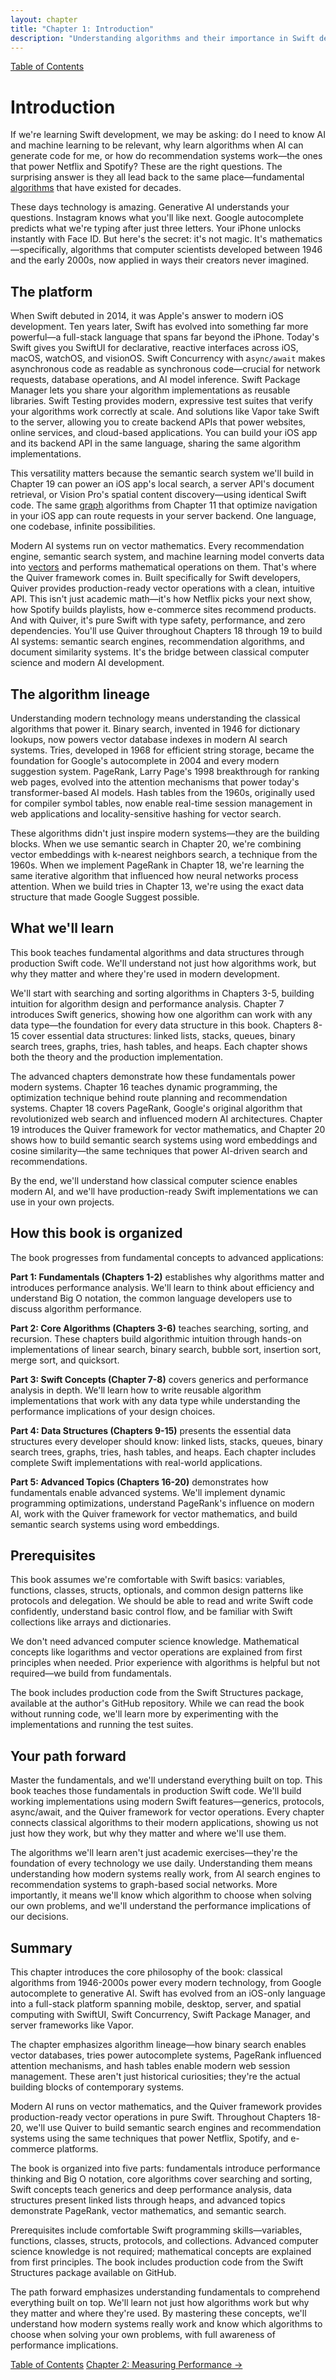 ```yaml
---
layout: chapter
title: "Chapter 1: Introduction"
description: "Understanding algorithms and their importance in Swift development"
---
```


<div class="top-nav">
  <a href="index">Table of Contents</a>
</div>

# Introduction

If we're learning Swift development, we may be asking: do I need to know AI and machine learning to be relevant, why learn algorithms when AI can generate code for me, or how do recommendation systems work—the ones that power Netflix and Spotify? These are the right questions. The surprising answer is they all lead back to the same place—fundamental [algorithms](https://en.wikipedia.org/wiki/Algorithm) that have existed for decades.

These days technology is amazing. Generative AI understands your questions. Instagram knows what you'll like next. Google autocomplete predicts what we're typing after just three letters. Your iPhone unlocks instantly with Face ID. But here's the secret: it's not magic. It's mathematics—specifically, algorithms that computer scientists developed between 1946 and the early 2000s, now applied in ways their creators never imagined.

## The platform

When Swift debuted in 2014, it was Apple's answer to modern iOS development. Ten years later, Swift has evolved into something far more powerful—a full-stack language that spans far beyond the iPhone. Today's Swift gives you SwiftUI for declarative, reactive interfaces across iOS, macOS, watchOS, and visionOS. Swift Concurrency with a`sync/await` makes asynchronous code as readable as synchronous code—crucial for network requests, database operations, and AI model inference. Swift Package Manager lets you share your algorithm implementations as reusable libraries. Swift Testing provides modern, expressive test suites that verify your algorithms work correctly at scale. And solutions like Vapor take Swift to the server, allowing you to create backend APIs that power websites, online services, and cloud-based applications. You can build your iOS app and its backend API in the same language, sharing the same algorithm implementations.

This versatility matters because the semantic search system we'll build in Chapter 19 can power an iOS app's local search, a server API's document retrieval, or Vision Pro's spatial content discovery—using identical Swift code. The same [graph](https://en.wikipedia.org/wiki/Graph_(abstract_data_type)) algorithms from Chapter 11 that optimize navigation in your iOS app can route requests in your server backend. One language, one codebase, infinite possibilities.

Modern AI systems run on vector mathematics. Every recommendation engine, semantic search system, and machine learning model converts data into [vectors](https://en.wikipedia.org/wiki/Euclidean_vector) and performs mathematical operations on them. That's where the Quiver framework comes in. Built specifically for Swift developers, Quiver provides production-ready vector operations with a clean, intuitive API. This isn't just academic math—it's how Netflix picks your next show, how Spotify builds playlists, how e-commerce sites recommend products. And with Quiver, it's pure Swift with type safety, performance, and zero dependencies. You'll use Quiver throughout Chapters 18 through 19 to build AI systems: semantic search engines, recommendation algorithms, and document similarity systems. It's the bridge between classical computer science and modern AI development.

## The algorithm lineage

Understanding modern technology means understanding the classical algorithms that power it. Binary search, invented in 1946 for dictionary lookups, now powers vector database indexes in modern AI search systems. Tries, developed in 1968 for efficient string storage, became the foundation for Google's autocomplete in 2004 and every modern suggestion system. PageRank, Larry Page's 1998 breakthrough for ranking web pages, evolved into the attention mechanisms that power today's transformer-based AI models. Hash tables from the 1960s, originally used for compiler symbol tables, now enable real-time session management in web applications and locality-sensitive hashing for vector search.

These algorithms didn't just inspire modern systems—they are the building blocks. When we use semantic search in Chapter 20, we're combining vector embeddings with k-nearest neighbors search, a technique from the 1960s. When we implement PageRank in Chapter 18, we're learning the same iterative algorithm that influenced how neural networks process attention. When we build tries in Chapter 13, we're using the exact data structure that made Google Suggest possible.

## What we'll learn

This book teaches fundamental algorithms and data structures through production Swift code. We'll understand not just how algorithms work, but why they matter and where they're used in modern development.

We'll start with searching and sorting algorithms in Chapters 3-5, building intuition for algorithm design and performance analysis. Chapter 7 introduces Swift generics, showing how one algorithm can work with any data type—the foundation for every data structure in this book. Chapters 8-15 cover essential data structures: linked lists, stacks, queues, binary search trees, graphs, tries, hash tables, and heaps. Each chapter shows both the theory and the production implementation.

The advanced chapters demonstrate how these fundamentals power modern systems. Chapter 16 teaches dynamic programming, the optimization technique behind route planning and recommendation systems. Chapter 18 covers PageRank, Google's original algorithm that revolutionized web search and influenced modern AI architectures. Chapter 19 introduces the Quiver framework for vector mathematics, and Chapter 20 shows how to build semantic search systems using word embeddings and cosine similarity—the same techniques that power AI-driven search and recommendations.

By the end, we'll understand how classical computer science enables modern AI, and we'll have production-ready Swift implementations we can use in your own projects.

## How this book is organized

The book progresses from fundamental concepts to advanced applications:

**Part 1: Fundamentals (Chapters 1-2)** establishes why algorithms matter and introduces performance analysis. We'll learn to think about efficiency and understand Big O notation, the common language developers use to discuss algorithm performance.

**Part 2: Core Algorithms (Chapters 3-6)** teaches searching, sorting, and recursion. These chapters build algorithmic intuition through hands-on implementations of linear search, binary search, bubble sort, insertion sort, merge sort, and quicksort.

**Part 3: Swift Concepts (Chapter 7-8)** covers generics and performance analysis in depth. We'll learn how to write reusable algorithm implementations that work with any data type while understanding the performance implications of your design choices.

**Part 4: Data Structures (Chapters 9-15)** presents the essential data structures every developer should know: linked lists, stacks, queues, binary search trees, graphs, tries, hash tables, and heaps. Each chapter includes complete Swift implementations with real-world applications.

**Part 5: Advanced Topics (Chapters 16-20)** demonstrates how fundamentals enable advanced systems. We'll implement dynamic programming optimizations, understand PageRank's influence on modern AI, work with the Quiver framework for vector mathematics, and build semantic search systems using word embeddings.

## Prerequisites

This book assumes we're comfortable with Swift basics: variables, functions, classes, structs, optionals, and common design patterns like protocols and delegation. We should be able to read and write Swift code confidently, understand basic control flow, and be familiar with Swift collections like arrays and dictionaries.

We don't need advanced computer science knowledge. Mathematical concepts like logarithms and vector operations are explained from first principles when needed. Prior experience with algorithms is helpful but not required—we build from fundamentals.

The book includes production code from the Swift Structures package, available at the author's GitHub repository. While we can read the book without running code, we'll learn more by experimenting with the implementations and running the test suites.

## Your path forward

Master the fundamentals, and we'll understand everything built on top. This book teaches those fundamentals in production Swift code. We'll build working implementations using modern Swift features—generics, protocols, async/await, and the Quiver framework for vector operations. Every chapter connects classical algorithms to their modern applications, showing us not just how they work, but why they matter and where we'll use them.

The algorithms we'll learn aren't just academic exercises—they're the foundation of every technology we use daily. Understanding them means understanding how modern systems really work, from AI search engines to recommendation systems to graph-based social networks. More importantly, it means we'll know which algorithm to choose when solving our own problems, and we'll understand the performance implications of our decisions.

## Summary

This chapter introduces the core philosophy of the book: classical algorithms from 1946-2000s power every modern technology, from Google autocomplete to generative AI. Swift has evolved from an iOS-only language into a full-stack platform spanning mobile, desktop, server, and spatial computing with SwiftUI, Swift Concurrency, Swift Package Manager, and server frameworks like Vapor.

The chapter emphasizes algorithm lineage—how binary search enables vector databases, tries power autocomplete systems, PageRank influenced attention mechanisms, and hash tables enable modern web session management. These aren't just historical curiosities; they're the actual building blocks of contemporary systems.

Modern AI runs on vector mathematics, and the Quiver framework provides production-ready vector operations in pure Swift. Throughout Chapters 18-20, we'll use Quiver to build semantic search engines and recommendation systems using the same techniques that power Netflix, Spotify, and e-commerce platforms.

The book is organized into five parts: fundamentals introduce performance thinking and Big O notation, core algorithms cover searching and sorting, Swift concepts teach generics and deep performance analysis, data structures present linked lists through heaps, and advanced topics demonstrate PageRank, vector mathematics, and semantic search.

Prerequisites include comfortable Swift programming skills—variables, functions, classes, structs, protocols, and collections. Advanced computer science knowledge is not required; mathematical concepts are explained from first principles. The book includes production code from the Swift Structures package available on GitHub.

The path forward emphasizes understanding fundamentals to comprehend everything built on top. We'll learn not just how algorithms work but why they matter and where they're used. By mastering these concepts, we'll understand how modern systems really work and know which algorithms to choose when solving your own problems, with full awareness of performance implications.

<div class="bottom-nav">
  <div class="nav-container">
    <span class="nav-link prev"></span>
    <a href="index" class="nav-link toc">Table of Contents</a>
    <a href="02-measuring-performance" class="nav-link next">Chapter 2: Measuring Performance →</a>
  </div>
</div>
